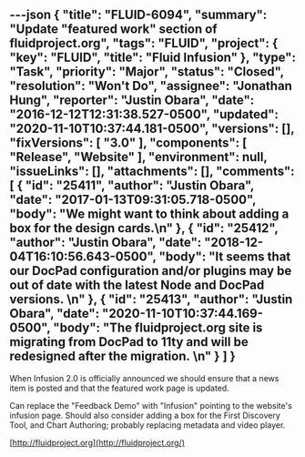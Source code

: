 ---json
{
  "title": "FLUID-6094",
  "summary": "Update \"featured work\" section of fluidproject.org",
  "tags": "FLUID",
  "project": {
    "key": "FLUID",
    "title": "Fluid Infusion"
  },
  "type": "Task",
  "priority": "Major",
  "status": "Closed",
  "resolution": "Won't Do",
  "assignee": "Jonathan Hung",
  "reporter": "Justin Obara",
  "date": "2016-12-12T12:31:38.527-0500",
  "updated": "2020-11-10T10:37:44.181-0500",
  "versions": [],
  "fixVersions": [
    "3.0"
  ],
  "components": [
    "Release",
    "Website"
  ],
  "environment": null,
  "issueLinks": [],
  "attachments": [],
  "comments": [
    {
      "id": "25411",
      "author": "Justin Obara",
      "date": "2017-01-13T09:31:05.718-0500",
      "body": "We might want to think about adding a box for the design cards.\n"
    },
    {
      "id": "25412",
      "author": "Justin Obara",
      "date": "2018-12-04T16:10:56.643-0500",
      "body": "It seems that our DocPad configuration and/or plugins may be out of date with the latest Node and DocPad versions. \n"
    },
    {
      "id": "25413",
      "author": "Justin Obara",
      "date": "2020-11-10T10:37:44.169-0500",
      "body": "The fluidproject.org site is migrating from DocPad to 11ty and will be redesigned after the migration. \n"
    }
  ]
}
---
When Infusion 2.0 is officially announced we should ensure that a news item is posted and that the featured work page is updated.&#x20;

Can replace the "Feedback Demo" with "Infusion" pointing to the website's infusion page. Should also consider adding a box for the First Discovery Tool, and Chart Authoring; probably replacing metadata and video player.

[http://fluidproject.org](http://fluidproject.org/)

        